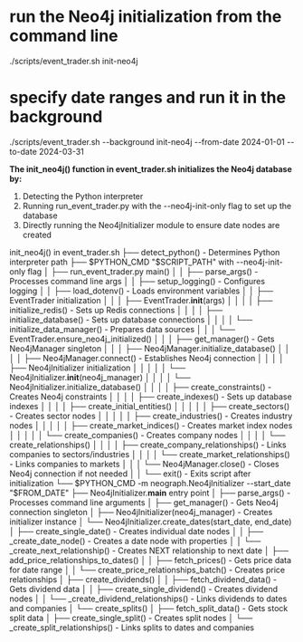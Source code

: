 # run the Neo4j initialization from the command line
./scripts/event_trader.sh init-neo4j

# specify date ranges and run it in the background
./scripts/event_trader.sh --background init-neo4j --from-date 2024-01-01 --to-date 2024-03-31 

**The init_neo4j() function in event_trader.sh initializes the Neo4j database by:**
1. Detecting the Python interpreter
2. Running run_event_trader.py with the --neo4j-init-only flag to set up the database
3. Directly running the Neo4jInitializer module to ensure date nodes are created

init_neo4j() in event_trader.sh
├── detect_python() - Determines Python interpreter path
├── $PYTHON_CMD "$SCRIPT_PATH" with --neo4j-init-only flag
│   ├── run_event_trader.py main()
│   │   ├── parse_args() - Processes command line args
│   │   ├── setup_logging() - Configures logging
│   │   ├── load_dotenv() - Loads environment variables
│   │   ├── EventTrader initialization
│   │   │   ├── EventTrader.__init__(args)
│   │   │   │   ├── initialize_redis() - Sets up Redis connections
│   │   │   │   ├── initialize_database() - Sets up database connections
│   │   │   │   └── initialize_data_manager() - Prepares data sources
│   │   │   └── EventTrader.ensure_neo4j_initialized()
│   │   │       ├── get_manager() - Gets Neo4jManager singleton
│   │   │       ├── Neo4jManager.initialize_database()
│   │   │       │   ├── Neo4jManager.connect() - Establishes Neo4j connection
│   │   │       │   ├── Neo4jInitializer initialization
│   │   │       │   │   └── Neo4jInitializer.__init__(neo4j_manager)
│   │   │       │   └── Neo4jInitializer.initialize_database()
│   │   │       │       ├── create_constraints() - Creates Neo4j constraints
│   │   │       │       ├── create_indexes() - Sets up database indexes
│   │   │       │       ├── create_initial_entities()
│   │   │       │       │   ├── create_sectors() - Creates sector nodes
│   │   │       │       │   ├── create_industries() - Creates industry nodes
│   │   │       │       │   ├── create_market_indices() - Creates market index nodes
│   │   │       │       │   └── create_companies() - Creates company nodes
│   │   │       │       └── create_relationships()
│   │   │       │           ├── create_company_relationships() - Links companies to sectors/industries
│   │   │       │           └── create_market_relationships() - Links companies to markets
│   │   │       └── Neo4jManager.close() - Closes Neo4j connection if not needed
│   │   └── exit() - Exits script after initialization
└── $PYTHON_CMD -m neograph.Neo4jInitializer --start_date "$FROM_DATE"
    ├── Neo4jInitializer.__main__ entry point
    │   ├── parse_args() - Processes command line arguments
    │   ├── get_manager() - Gets Neo4j connection singleton 
    │   ├── Neo4jInitializer(neo4j_manager) - Creates initializer instance
    │   └── Neo4jInitializer.create_dates(start_date, end_date)
    │       ├── create_single_date() - Creates individual date nodes
    │       │   ├── _create_date_node() - Creates a date node with properties
    │       │   └── _create_next_relationship() - Creates NEXT relationship to next date
    │       ├── add_price_relationships_to_dates()
    │       │   ├── fetch_prices() - Gets price data for date range
    │       │   └── create_price_relationships_batch() - Creates price relationships
    │       ├── create_dividends()
    │       │   ├── fetch_dividend_data() - Gets dividend data
    │       │   ├── create_single_dividend() - Creates dividend nodes
    │       │   └── _create_dividend_relationships() - Links dividends to dates and companies
    │       └── create_splits()
    │           ├── fetch_split_data() - Gets stock split data
    │           ├── create_single_split() - Creates split nodes
    │           └── _create_split_relationships() - Links splits to dates and companies